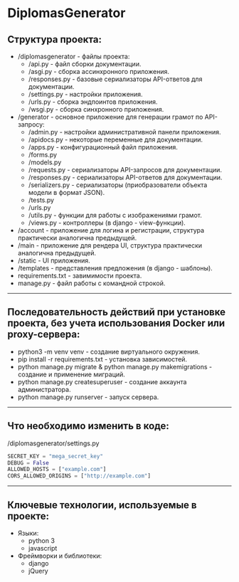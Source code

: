 # DiplomasGenerator

## Структура проекта:
  * /diplomasgenerator - файлы проекта:
    - /api.py - файл сборки документации.
    - /asgi.py - сборка ассинхронного приложения.
    - /responses.py - базовые сериализаторы API-ответов для документации.
    - /settings.py - настройки приложения.
    - /urls.py - сборка эндпоинтов приложения.
    - /wsgi.py - сборка синхронного приложения.
  * /generator - основное приложение для генерации грамот по API-запросу:
    - /admin.py - настройки административной панели приложения.
    - /apidocs.py - некоторые переменные для документации.
    - /apps.py - конфигурационный файл приложения.
    - /forms.py
    - /models.py
    - /requests.py - сериализаторы API-запросов для документации.
    - /responses.py - сериализаторы API-ответов для документации.
    - /serializers.py - сериализаторы (приобразователи объекта модели в формат JSON).
    - /tests.py
    - /urls.py
    - /utils.py - функции для работы с изображениями грамот.
    - /views.py - контроллеры (в django - view-функции).
  * /account - приложение для логина и регистрации, структура практически аналогична предыдущей.
  * /main - приложение для рендера UI, структура практически аналогична предыдущей.
  * /static - UI приложения.
  * /templates - представления предложения (в django - шаблоны).
  * requirements.txt - завимимости проекта.
  * manage.py - файл работы с командной строкой. 
----------------------------------------------------------------------------------------------
## Последовательность действий при установке проекта, без учета использования Docker или proxy-сервера:
  * python3 -m venv venv - создание виртуального окружения.
  * pip install -r requirements.txt - установка зависимостей.
  * python manage.py migrate & python manage.py makemigrations - создание и применение миграций.
  * python manage.py createsuperuser - создание аккаунта администратора.
  * python manage.py runserver - запуск сервера.
----------------------------------------------------------------------------------------------
## Что необходимо изменить в коде:
/diplomasgenerator/settings.py
  ```python 
  SECRET_KEY = "mega_secret_key"
  DEBUG = False
  ALLOWED_HOSTS = ["example.com"] 
  CORS_ALLOWED_ORIGINS = ["http://example.com"] 
  ```
----------------------------------------------------------------------------------------------
## Ключевые технологии, используемые в проекте:
  * Языки:
    - python 3
    - javascript
  * Фреймворки и библиотеки:
    - django
    - jQuery
